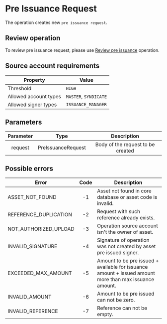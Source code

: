 # Pre Issuance Request

The operation creates new `pre issuance request`.

## Review operation

To review pre issuance request, please use [Review pre issuance][1] operation.

## Source account requirements

| Property              | Value                 |
|-----------------------|-----------------------|
| Threshold             | `HIGH`                  |
| Allowed account types | `MASTER`, `SYNDICATE` |
| Allowed signer types  | `ISSUANCE_MANAGER`    |

## Parameters

| Parameter |       Type         | Description                       |
|:---------:|:------------------:|:---------------------------------:|
|  request  | PreIssuanceRequest | Body of the request to be created |

## Possible errors

| Error                 | Code | Description                                                                                            |
|-----------------------|:----:|--------------------------------------------------------------------------------------------------------|
| ASSET_NOT_FOUND       | -1   | Asset not found in core database or asset code is invalid.                                             |
| REFERENCE_DUPLICATION | -2   | Request with such reference already exists.                                                            |
| NOT_AUTHORIZED_UPLOAD | -3   | Operation source account isn't the owner of asset.                                                     |
| INVALID_SIGNATURE     | -4   | Signature of operation was not created by asset pre issued signer.                                     |
| EXCEEDED_MAX_AMOUNT   | -5   | Amount to be pre issued + available for issuance amount + issued amount more than max issuance amount. |
| INVALID_AMOUNT        | -6   | Amount to be pre issued can not be zero.                                                               |
| INVALID_REFERENCE     | -7   | Reference can not be empty.                                                                            |

[1]: /tech/operations/requests/review_pre_issuance.md
